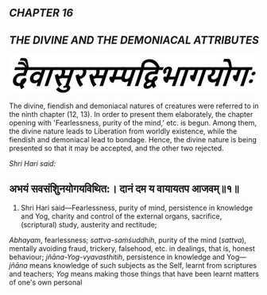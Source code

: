 ## *CHAPTER 16*

## *THE DIVINE AND THE DEMONIACAL ATTRIBUTES*

![](_page_0_Picture_2.jpeg)

The divine, fiendish and demoniacal natures of creatures were referred to in the ninth chapter (12, 13). In order to present them elaborately, the chapter opening with 'Fearlessness, purity of the mind,' etc. is begun. Among them, the divine nature leads to Liberation from worldly existence, while the fiendish and demoniacal lead to bondage. Hence, the divine nature is being presented so that it may be accepted, and the other two rejected.

*Shri Hari said:*

## अभयं सवसंशुिनयोगयविथित:। दानं दम य वायायतप आजवम्॥१॥

1. Shri Hari said—Fearlessness, purity of mind, persistence in knowledge and Yog, charity and control of the external organs, sacrifice, (scriptural) study, austerity and rectitude;

*Abhayam*, fearlessness; *sattva-saṁśuddhih*, purity of the mind (*sattva*), mentally avoiding fraud, trickery, falsehood, etc. in dealings, that is, honest behaviour; *jñāna-Yog-vyavasthitih*, persistence in knowledge and Yog—*jñāna* means knowledge of such subjects as the Self, learnt from scriptures and teachers; *Yog* means making those things that have been learnt matters of one's own personal
